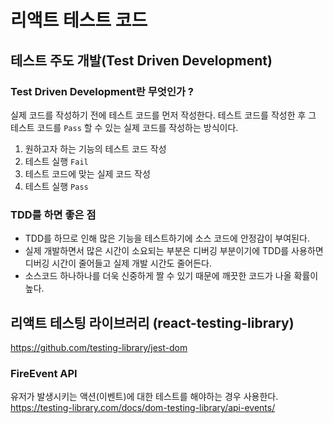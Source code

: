 # 리액트 테스트 코드

## 테스트 주도 개발(Test Driven Development)

### Test Driven Development란 무엇인가 ?

실제 코드를 작성하기 전에 테스트 코드를 먼저 작성한다.
테스트 코드를 작성한 후 그 테스트 코드를 `Pass` 할 수 있는 실제 코드를 작성하는 방식이다.

1. 원하고자 하는 기능의 테스트 코드 작성
2. 테스트 실행 `Fail`
3. 테스트 코드에 맞는 실제 코드 작성
4. 테스트 실행 `Pass`

### TDD를 하면 좋은 점

- TDD를 하므로 인해 많은 기능을 테스트하기에 소스 코드에 안정감이 부여된다.
- 실제 개발하면서 많은 시간이 소요되는 부분은 디버깅 부분이기에 TDD를 사용하면 디버깅 시간이 줄어들고 실제 개발 시간도 줄어든다.
- 소스코드 하나하나를 더욱 신중하게 짤 수 있기 때문에 깨끗한 코드가 나올 확률이 높다.

## 리액트 테스팅 라이브러리 (react-testing-library)

https://github.com/testing-library/jest-dom

### FireEvent API

유저가 발생시키는 액션(이벤트)에 대한 테스트를 해야하는 경우 사용한다.
https://testing-library.com/docs/dom-testing-library/api-events/
